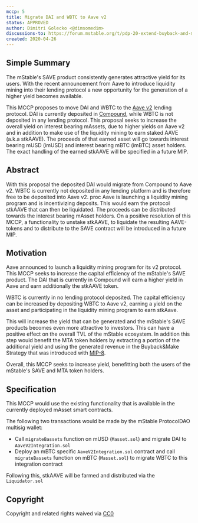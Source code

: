```yaml
---
mccp: 5
title: Migrate DAI and WBTC to Aave v2
status: APPROVED
author: Dimitri Golecko <@dimsomedim>
discussions-to: https://forum.mstable.org/t/pdp-20-extend-buyback-and-make-to-feeder-pools/451/5
created: 2020-04-26
---
```


## Simple Summary

The mStable's SAVE product consistently generates attractive yield for its users. With the recent announcement from Aave to introduce liquidity mining into their lending protocol a new opportunity for the generation of a higher yield becomes available.

This MCCP proposes to move DAI and WBTC to the [Aave v2](https://aave.com/) lending protocol. DAI is currently deposited in [Compound](https://compound.finance/), while WBTC is not deposited in any lending protocol. This proposal seeks to increase the overall yield on interest bearing mAssets, due to higher yields on Aave v2 and in addition to make use of the liquidity mining to earn staked AAVE (a.k.a stkAAVE). The proceeds of that earned asset will go towards interest bearing mUSD (imUSD) and interest bearing mBTC (imBTC) asset holders. The exact handling of the earned stkAAVE will be specified in a future MIP.

## Abstract

With this proposal the deposited DAI would migrate from Compound to Aave v2. WBTC is currently not deposited in any lending platform and is therefore free to be deposited into Aave v2.
proc
Aave is launching a liquidity mining program and is incentivizing deposits. This would earn the protocol stkAAVE that can then be liquidated. The proceeds can be distributed towards the interest bearing mAsset holders. On a positive resolution of this MCCP, a functionality to unstake stkAAVE, to liquidate the resulting AAVE-tokens and to distribute to the SAVE contract will be introduced in a future MIP.

## Motivation

Aave announced to launch a liquidity mining program for its v2 protocol. This MCCP seeks to increase the capital efficiency of the mStable's SAVE product. The DAI that is currently in Compound will earn a higher yield in Aave and earn additionally the stkAAVE token.

WBTC is currently in no lending protocol deposited. The capital efficiency can be increased by depositing WBTC to Aave v2, earning a yield on the asset and participating in the liquidity mining program to earn stkAave.

This will increase the yield that can be generated and the mStable's SAVE products becomes even more attractive to investors. This can have a positive effect on the overall TVL of the mStable ecosystem. In addition this step would benefit the MTA token holders by extracting a portion of the additional yield and using the generated revenue in the Buyback&Make Strategy that was introduced with [MIP-8](../MIPS/mip-8).

Overall, this MCCP seeks to increase yield, benefitting both the users of the mStable's SAVE and MTA token holders.

## Specification

This MCCP would use the existing functionality that is available in the currently deployed mAsset smart contracts.

The following two transactions would be made by the mStable ProtocolDAO multisig wallet:

- Call `migrateBassets` function on mUSD (`Masset.sol`) and migrate DAI to `AaveV2Integration.sol`
- Deploy an mBTC specific `AaveV2Integration.sol` contract and call `migrateBassets` function on mBTC (`Masset.sol`) to migrate WBTC to this integration contract

Following this, stkAAVE will be farmed and distributed via the `Liquidator.sol`

## Copyright

Copyright and related rights waived via [CC0](https://creativecommons.org/publicdomain/zero/1.0/)

